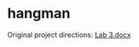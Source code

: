 # hangman

Original project directions: [Lab 3.docx](https://github.com/paulmeli/hangman/files/8691422/Lab.3.docx)
